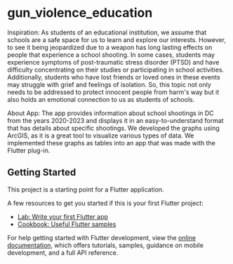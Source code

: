 # gun_violence_education

Inspiration: As students of an educational institution, we assume that schools are a safe space for us to learn and explore our interests. However, to see it being jeopardized due to a weapon has long lasting effects on people that experience a school shooting. In some cases, students may experience symptoms of post-traumatic stress disorder (PTSD) and have difficulty concentrating on their studies or participating in school activities. Additionally, students who have lost friends or loved ones in these events may struggle with grief and feelings of isolation. So, this topic not only needs to be addressed to protect innocent people from harm's way but it also holds an emotional connection to us as students of schools.

About App: The app provides information about school shootings in DC from the years 2020-2023 and displays it in an easy-to-understand format that has details about specific shootings. We developed the graphs using ArcGIS, as it is a great tool to visualize various types of data. We implemented these graphs as tables into an app that was made with the Flutter plug-in.

## Getting Started

This project is a starting point for a Flutter application.

A few resources to get you started if this is your first Flutter project:

- [Lab: Write your first Flutter app](https://docs.flutter.dev/get-started/codelab)
- [Cookbook: Useful Flutter samples](https://docs.flutter.dev/cookbook)

For help getting started with Flutter development, view the
[online documentation](https://docs.flutter.dev/), which offers tutorials,
samples, guidance on mobile development, and a full API reference.
